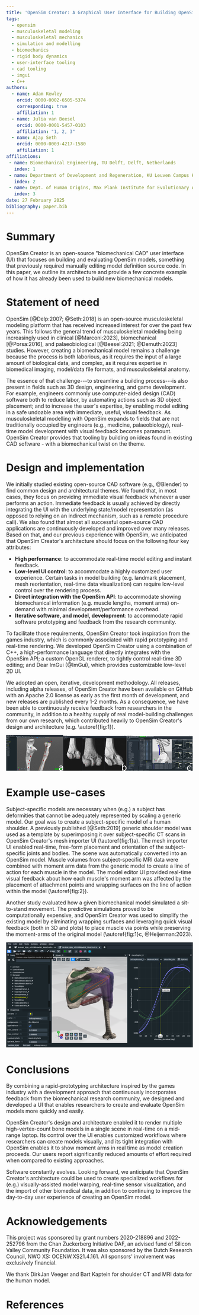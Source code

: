 ```yaml
---
title: 'OpenSim Creator: A Graphical User Interface for Building OpenSim Models'
tags:
  - opensim
  - musculoskeletal modeling
  - musculoskeletal mechanics
  - simulation and modelling
  - biomechanics
  - rigid body dynamics
  - user-interface tooling
  - cad tooling
  - imgui
  - C++
authors:
  - name: Adam Kewley
    orcid: 0000-0002-6505-5374
    corresponding: true
    affiliation: 1
  - name: Julia van Beesel
    orcid: 0000-0001-5457-0103
    affiliation: "1, 2, 3"
  - name: Ajay Seth
    orcid: 0000-0003-4217-1580
    affiliation: 1
affiliations:
 - name: Biomechanical Engineering, TU Delft, Delft, Netherlands
   index: 1
 - name: Department of Development and Regeneration, KU Leuven Campus Kulak, Kortrijk, Belgium
   index: 2
 - name: Dept. of Human Origins, Max Plank Institute for Evolutionary Anthropology, Leipzig, Germany
   index: 3
date: 27 February 2025
bibliography: paper.bib
---
```



# Summary

OpenSim Creator is an open-source "biomechanical CAD" user interface (UI) that focuses on building and evaluating OpenSim models, something that previously required manually editing model definition source code. In this paper, we outline its architecture and provide a few concrete example of how it has already been used to build new biomechanical models.


# Statement of need

OpenSim [@Delp:2007; @Seth:2018] is an open-source musculoskeletal modeling platform that has received increased interest for over the past few years. This follows the general trend of musculoskeletal modeling being increasingly used in clinical [@Marconi:2023], biomechanical [@Porsa:2016], and palaeobiological [@Beesel:2021; @Demuth:2023] studies. However, creating a biomechanical model remains a challenge because the process is both laborious, as it requires the input of a large amount of biological data, and complex, as it requires expertise in biomedical imaging, model/data file formats, and musculoskeletal anatomy.

The essence of that challenge---to streamline a building process---is also present in fields such as 3D design, engineering, and game development. For example, engineers commonly use computer-aided design (CAD) software both to reduce labor, by automating actions such as 3D object placement; and to increase the user's expertise, by enabling model editing in a safe undoable area with immediate, useful, visual feedback. As musculoskeletal modelling with OpenSim expands to fields that are not traditionally occupied by engineers (e.g., medicine, palaeobiology), real-time model development with visual feedback becomes paramount. OpenSim Creator provides that tooling by building on ideas found in existing CAD software - with a biomechanical twist on the theme.


# Design and implementation

We initially studied existing open-source CAD software (e.g., @Blender) to find common design and architectural themes. We found that, in most cases, they focus on providing immediate visual feedback whenever a user performs an action. Immediate feedback is usually achieved by directly integrating the UI with the underlying state/model representation (as opposed to relying on an indirect mechanism, such as a remote procedure call). We also found that almost all successful open-source CAD applications are continuously developed and improved over many releases. Based on that, and our previous experience with OpenSim, we anticipated that OpenSim Creator's architecture should focus on the following four key attributes:

- **High performance**: to accommodate real-time model editing and instant feedback.
- **Low-level UI control**: to accommodate a highly customized user experience. Certain tasks in model building (e.g. landmark placement, mesh reorientation, real-time data visualization) can require low-level control over the rendering process.
- **Direct integration with the OpenSim API**: to accommodate showing biomechanical information (e.g. muscle lengths, moment arms) on-demand with minimal development/performance overhead.
- **Iterative software, and model, development**: to accommodate rapid software prototyping and feedback from the research community.

To facilitate those requirements, OpenSim Creator took inspiration from the games industry, which is commonly associated with rapid prototyping and real-time rendering. We developed OpenSim Creator using a combination of C++, a high-performance language that directly integrates with the OpenSim API; a custom OpenGL renderer, to tightly control real-time 3D editing; and Dear ImGui (@ImGui), which provides customizable low-level 2D UI.

We adopted an open, iterative, development methodology. All releases, including alpha releases, of OpenSim Creator have been available on GitHub with an Apache 2.0 license as early as the first month of development, and new releases are published every 1-2 months. As a consequence, we have been able to continuously receive feedback from researchers in the community, in addition to a healthy supply of real model-building challenges from our own research, which contributed heavily to OpenSim Creator's design and architecture (e.g. \autoref{fig:1}).

![A selection of screenshots of OpenSim Creator, demonstrating its flexible UI architecture for real-time 3D editing. a) mesh importer workflow, b) mesh warper workflow, c) via point optimization with live muscle plot updates (from @Heijerman:2023). \label{fig:1}](images/fig1.png)


# Example use-cases

Subject-specific models are necessary when (e.g.) a subject has deformities that cannot be adequately represented by scaling a generic model. Our goal was to create a subject-specific model of a human shoulder. A previously published [@Seth:2019] generic shoulder model was used as a template by superimposing it over subject-specific CT scans in OpenSim Creator's mesh importer UI (\autoref{fig:1}a). The mesh importer UI enabled real-time, free-form placement and orientation of the subject-specific joints and bodies. The scene was automatically converted into an OpenSim model. Muscle volumes from subject-specific MRI data were combined with moment arm data from the generic model to create a line of action for each muscle in the model. The model editor UI provided real-time visual feedback about how each muscle's moment arm was affected by the placement of attachment points and wrapping surfaces on the line of action within the model (\autoref{fig:2}).

Another study evaluated how a given biomechanical model simulated a sit-to-stand movement. The predictive simulations proved to be computationally expensive, and OpenSim Creator was used to simplify the existing model by eliminating wrapping surfaces and leveraging quick visual feedback (both in 3D and plots) to place muscle via points while preserving the moment-arms of the original model (\autoref{fig:1}c, @Heijerman:2023).

![OpenSim Creator's model editor UI, showing a subject-specific human shoulder model made using it. The model editor can host multiple panels, each of which are updated whenever the user edits the model. For example, the muscle plotter (right) can be used to show how a muscle's moment arm changes as a user edits it in the 3D viewport (middle) or in the properties panel (left).\label{fig:2}](images/fig2.png)


# Conclusions

By combining a rapid-prototyping architecture inspired by the games industry with a development approach that continuously incorporates feedback from the biomechanical research community, we designed and developed a UI that enables researchers to create and evaluate OpenSim models more quickly and easily.

OpenSim Creator's design and architecture enabled it to render multiple high-vertex-count bone models in a single scene in real-time on a mid-range laptop. Its control over the UI enables customized workflows where researchers can create models visually, and its tight integration with OpenSim enables it to show moment arms in real time as model creation proceeds. Our users report significantly reduced amounts of effort required when compared to existing approaches.

Software constantly evolves. Looking forward, we anticipate that OpenSim Creator's architecture could be used to create specialized workflows for (e.g.) visually-assisted model warping, real-time sensor visualization, and the import of other biomedical data, in addition to continuing to improve the day-to-day user experience of creating an OpenSim model.


# Acknowledgements

This project was sponsored by grant numbers 2020-218896 and 2022-252796 from the Chan Zuckerberg Initiative DAF, an advised fund of Silicon Valley Community Foundation. It was also sponsored by the Dutch Research Council, NWO XS: OCENW.XS21.4.161. All sponsors' involvement was exclusively financial.

We thank DirkJan Veeger and Bart Kaptein for shoulder CT and MRI data for the human model.


# References
